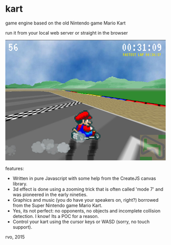   # kart
  
  game engine based on the old Nintendo game Mario Kart
  
  run it from your local web server or straight in the browser
  
  ![Alt text](/img/screenshot.jpg?raw=true "screenshot")
  
features:

- Written in pure Javascript with some help from the CreateJS canvas library.
- 3d effect is done using a zooming trick that is often called 'mode 7' and was pioneered in the early nineties.
- Graphics and music (you do have your speakers on, right?) borrowed from the Super Nintendo game Mario Kart.
- Yes, its not perfect: no opponents, no objects and incomplete collision detection. I know! Its a POC for a reason.
- Control your kart using the cursor keys or WASD (sorry, no touch support).

rvo, 2015
